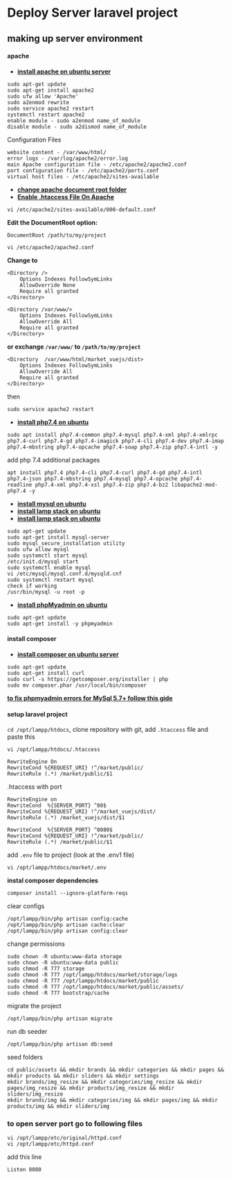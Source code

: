 # Deploy Server laravel project

## making up server environment

#### apache
- **[install apache on ubuntu server](https://phoenixnap.com/kb/how-to-install-apache-web-server-on-ubuntu-18-04)**

```
sudo apt-get update
sudo apt-get install apache2
sudo ufw allow 'Apache'
sudo a2enmod rewrite
sudo service apache2 restart
systemctl restart apache2
enable module - sudo a2enmod name_of_module
disable module - sudo a2dismod name_of_module
```
Configuration Files
```
website content - /var/www/html/
error logs - /var/log/apache2/error.log
main Apache configuration file - /etc/apache2/apache2.conf
port configuration file - /etc/apache2/ports.conf
virtual host files - /etc/apache2/sites-available
```
- **[change apache document root folder](https://askubuntu.com/questions/337874/change-apache-document-root-folder-to-secondary-hard-drive)**
- **[Enable .htaccess File On Apache](https://phoenixnap.com/kb/how-to-set-up-enable-htaccess-apache)**

```
vi /etc/apache2/sites-available/000-default.conf
```
**Edit the DocumentRoot option:**
```
DocumentRoot /path/to/my/project
```
```
vi /etc/apache2/apache2.conf
```
**Change to**
```
<Directory />                                                                                                               
    Options Indexes FollowSymLinks
    AllowOverride None
    Require all granted                                                                                                
</Directory>
  
<Directory /var/www/>                                                                                                           
    Options Indexes FollowSymLinks                                                                                          
    AllowOverride All                                                                                                       
    Require all granted                                                                                             
</Directory> 
```
**or exchange ```/var/www/``` to ```/path/to/my/project```**
```
<Directory  /var/www/html/market_vuejs/dist>                                                                                                           
    Options Indexes FollowSymLinks
    AllowOverride All
    Require all granted                                                                                             
</Directory>  
```

then
```
sudo service apache2 restart
```

- **[install php7.4 on ubuntu](https://computingforgeeks.com/how-to-install-php-on-ubuntu/)**
```
sudo apt install php7.4-common php7.4-mysql php7.4-xml php7.4-xmlrpc php7.4-curl php7.4-gd php7.4-imagick php7.4-cli php7.4-dev php7.4-imap php7.4-mbstring php7.4-opcache php7.4-soap php7.4-zip php7.4-intl -y
```
add php 7.4 additional packages 
```
apt install php7.4 php7.4-cli php7.4-curl php7.4-gd php7.4-intl php7.4-json php7.4-mbstring php7.4-mysql php7.4-opcache php7.4-readline php7.4-xml php7.4-xsl php7.4-zip php7.4-bz2 libapache2-mod-php7.4 -y
```
- **[install mysql on ubuntu](https://support.rackspace.com/how-to/install-mysql-server-on-the-ubuntu-operating-system/)**
- **[install lamp stack on ubuntu](https://www.digitalocean.com/community/tutorials/how-to-install-linux-apache-mysql-php-lamp-stack-ubuntu-18-04)**
- **[install lamp stack on ubuntu](https://www.bennetrichter.de/en/tutorials/apache2-php7-mysql-phpmyadmin/)**
```
sudo apt-get update
sudo apt-get install mysql-server
sudo mysql_secure_installation utility
sudo ufw allow mysql
sudo systemctl start mysql
/etc/init.d/mysql start
sudo systemctl enable mysql
vi /etc/mysql/mysql.conf.d/mysqld.cnf
sudo systemctl restart mysql
check if working
/usr/bin/mysql -u root -p
```
- **[install phpMyadmin on ubuntu](https://www.hostingadvice.com/how-to/install-phpmyadmin-on-ubuntu/)**
```
sudo apt-get update
sudo apt-get install -y phpmyadmin

```
#### install composer
- **[install composer on ubuntu server](https://www.ionos.com/community/hosting/php/install-and-use-php-composer-on-ubuntu-1604/)**
```
sudo apt-get update
sudo apt-get install curl
sudo curl -s https://getcomposer.org/installer | php
sudo mv composer.phar /usr/local/bin/composer
```
 
**[to fix phpmyadmin errors for MySql 5.7+ follow this gide](https://devanswers.co/phpmyadmin-access-denied-for-user-root-localhost/#method-1-create-a-new-superuser-for-phpmyadmin)**

#### setup laravel project
``cd /opt/lampp/htdocs``, clone repository with git, add ``.htaccess`` file and paste this
```
vi /opt/lampp/htdocs/.htaccess
```
```
RewriteEngine On
RewriteCond %{REQUEST_URI} !^/market/public/
RewriteRule (.*) /market/public/$1
```
.htaccess with port
```
RewriteEngine on
RewriteCond  %{SERVER_PORT} ^80$
RewriteCond %{REQUEST_URI} !^/market_vuejs/dist/
RewriteRule (.*) /market_vuejs/dist/$1

RewriteCond  %{SERVER_PORT} ^8080$
RewriteCond %{REQUEST_URI} !^/market/public/
RewriteRule (.*) /market/public/$1
```
add ``.env`` file to project (look at the .env1 file)
```
vi /opt/lampp/htdocs/market/.env
```
**instal composer dependencies**
```
composer install --ignore-platform-reqs
```
clear configs
```
/opt/lampp/bin/php artisan config:cache
/opt/lampp/bin/php artisan cache:clear
/opt/lampp/bin/php artisan config:clear
```
change permissions
```
sudo chown -R ubuntu:www-data storage
sudo chown -R ubuntu:www-data public
sudo chmod -R 777 storage
sudo chmod -R 777 /opt/lampp/htdocs/market/storage/logs
sudo chmod -R 777 /opt/lampp/htdocs/market/public
sudo chmod -R 777 /opt/lampp/htdocs/market/public/assets/
sudo chmod -R 777 bootstrap/cache
```
migrate the project
```
/opt/lampp/bin/php artisan migrate
```
run db seeder
```
/opt/lampp/bin/php artisan db:seed
```
seed folders
```
cd public/assets && mkdir brands && mkdir categories && mkdir pages && mkdir products && mkdir sliders && mkdir settings
mkdir brands/img_resize && mkdir categories/img_resize && mkdir pages/img_resize && mkdir products/img_resize && mkdir sliders/img_resize
mkdir brands/img && mkdir categories/img && mkdir pages/img && mkdir products/img && mkdir sliders/img
```

### to open server port go to following files

```
vi /opt/lampp/etc/original/httpd.conf
vi /opt/lampp/etc/httpd.conf 
```
add this line
```
Listen 8080
```